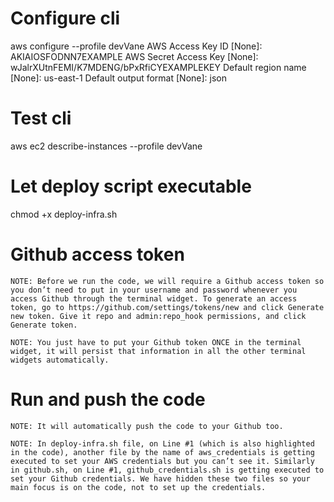 # Configure cli
aws configure --profile devVane
AWS Access Key ID [None]: AKIAIOSFODNN7EXAMPLE
AWS Secret Access Key [None]: wJalrXUtnFEMI/K7MDENG/bPxRfiCYEXAMPLEKEY
Default region name [None]: us-east-1
Default output format [None]: json

# Test cli
aws ec2 describe-instances --profile devVane

# Let deploy script executable
chmod +x deploy-infra.sh

# Github access token

    NOTE: Before we run the code, we will require a Github access token so you don’t need to put in your username and password whenever you access Github through the terminal widget. To generate an access token, go to https://github.com/settings/tokens/new and click Generate new token. Give it repo and admin:repo_hook permissions, and click Generate token.

    NOTE: You just have to put your Github token ONCE in the terminal widget, it will persist that information in all the other terminal widgets automatically.

# Run and push the code

    NOTE: It will automatically push the code to your Github too.

    NOTE: In deploy-infra.sh file, on Line #1 (which is also highlighted in the code), another file by the name of aws_credentials is getting executed to set your AWS credentials but you can’t see it. Similarly in github.sh, on Line #1, github_credentials.sh is getting executed to set your Github credentials. We have hidden these two files so your main focus is on the code, not to set up the credentials.

